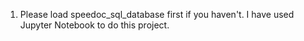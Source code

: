 1) Please load speedoc_sql_database first if you haven't. I have used Jupyter Notebook to do this project.
